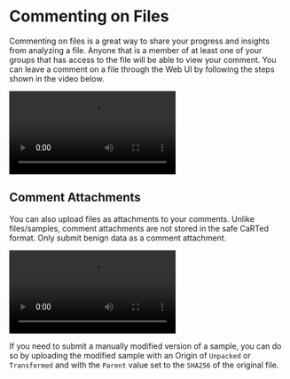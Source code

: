 # Commenting on Files

Commenting on files is a great way to share your progress and insights from analyzing a file. Anyone that
is a member of at least one of your groups that has access to the file will be able to view your comment. You can
leave a comment on a file through the Web UI by following the steps shown in the video below.

<video autoplay loop controls>
  <source src="../static_resources/files/file-comment.mp4", type="video/mp4">
</video>

## Comment Attachments

You can also upload files as attachments to your comments. Unlike files/samples, comment attachments are not stored in the
safe CaRTed format. Only submit benign data as a comment attachment.

<video autoplay loop controls>
  <source src="../static_resources/files/file-comment-attachment.mp4", type="video/mp4">
</video>

If you need to submit a manually modified version of
a sample, you can do so by uploading the modified sample with an Origin of `Unpacked` or `Transformed` and with the
`Parent` value set to the `SHA256` of the original file.
